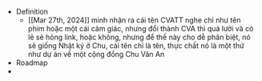 - Definition
	- [[Mar 27th, 2024]] mình nhận ra cái tên CVATT nghe chỉ như tên phim hoặc một cái cảm giác, nhưng đổi thành CVA thì quá lười và có lẽ sẽ hỏng link, hoặc không, nhưng để thế này cho dễ phân biệt, nó sẽ giống Nhật ký ở Chu, cái tên chỉ là tên, thực chất nó là một thứ như dự án về một cộng đồng Chu Văn An
- Roadmap
-